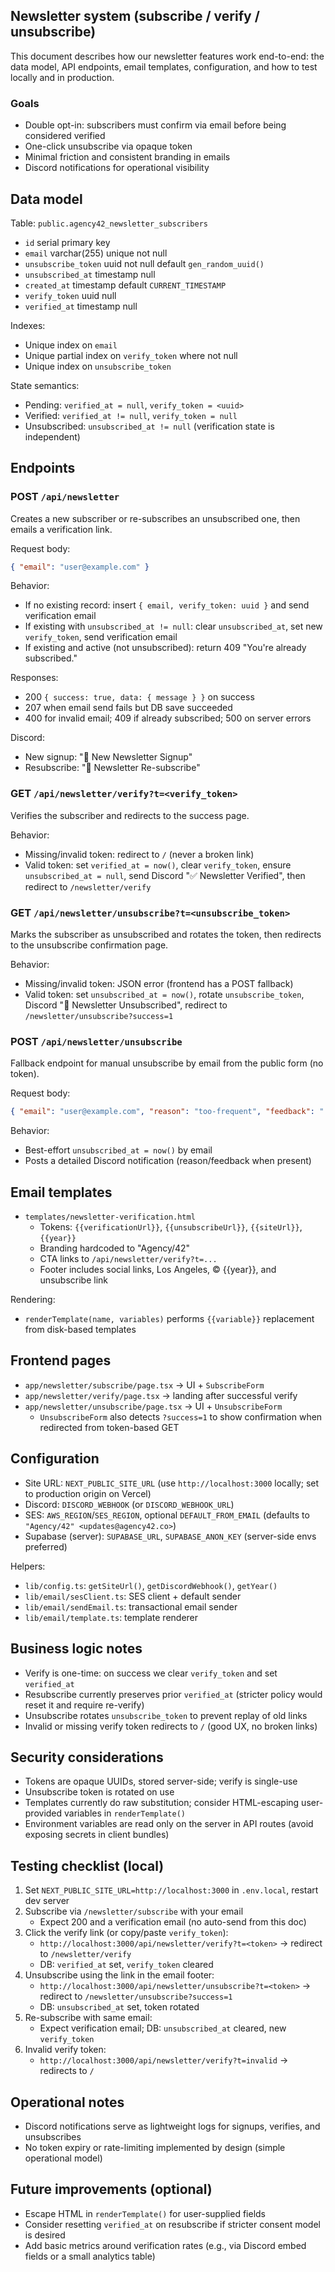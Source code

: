 ## Newsletter system (subscribe / verify / unsubscribe)

This document describes how our newsletter features work end-to-end: the data model, API endpoints, email templates, configuration, and how to test locally and in production.

### Goals
- Double opt-in: subscribers must confirm via email before being considered verified
- One-click unsubscribe via opaque token
- Minimal friction and consistent branding in emails
- Discord notifications for operational visibility

## Data model

Table: `public.agency42_newsletter_subscribers`

- `id` serial primary key
- `email` varchar(255) unique not null
- `unsubscribe_token` uuid not null default `gen_random_uuid()`
- `unsubscribed_at` timestamp null
- `created_at` timestamp default `CURRENT_TIMESTAMP`
- `verify_token` uuid null
- `verified_at` timestamp null

Indexes:
- Unique index on `email`
- Unique partial index on `verify_token` where not null
- Unique index on `unsubscribe_token`

State semantics:
- Pending: `verified_at = null`, `verify_token = <uuid>`
- Verified: `verified_at != null`, `verify_token = null`
- Unsubscribed: `unsubscribed_at != null` (verification state is independent)

## Endpoints

### POST `/api/newsletter`
Creates a new subscriber or re-subscribes an unsubscribed one, then emails a verification link.

Request body:
```json
{ "email": "user@example.com" }
```

Behavior:
- If no existing record: insert `{ email, verify_token: uuid }` and send verification email
- If existing with `unsubscribed_at != null`: clear `unsubscribed_at`, set new `verify_token`, send verification email
- If existing and active (not unsubscribed): return 409 "You're already subscribed."

Responses:
- 200 `{ success: true, data: { message } }` on success
- 207 when email send fails but DB save succeeded
- 400 for invalid email; 409 if already subscribed; 500 on server errors

Discord:
- New signup: "📰 New Newsletter Signup"
- Resubscribe: "🔁 Newsletter Re-subscribe"

### GET `/api/newsletter/verify?t=<verify_token>`
Verifies the subscriber and redirects to the success page.

Behavior:
- Missing/invalid token: redirect to `/` (never a broken link)
- Valid token: set `verified_at = now()`, clear `verify_token`, ensure `unsubscribed_at = null`, send Discord "✅ Newsletter Verified", then redirect to `/newsletter/verify`

### GET `/api/newsletter/unsubscribe?t=<unsubscribe_token>`
Marks the subscriber as unsubscribed and rotates the token, then redirects to the unsubscribe confirmation page.

Behavior:
- Missing/invalid token: JSON error (frontend has a POST fallback)
- Valid token: set `unsubscribed_at = now()`, rotate `unsubscribe_token`, Discord "📧 Newsletter Unsubscribed", redirect to `/newsletter/unsubscribe?success=1`

### POST `/api/newsletter/unsubscribe`
Fallback endpoint for manual unsubscribe by email from the public form (no token).

Request body:
```json
{ "email": "user@example.com", "reason": "too-frequent", "feedback": "..." }
```

Behavior:
- Best-effort `unsubscribed_at = now()` by email
- Posts a detailed Discord notification (reason/feedback when present)

## Email templates

- `templates/newsletter-verification.html`
  - Tokens: `{{verificationUrl}}`, `{{unsubscribeUrl}}`, `{{siteUrl}}`, `{{year}}`
  - Branding hardcoded to "Agency/42"
  - CTA links to `/api/newsletter/verify?t=...`
  - Footer includes social links, Los Angeles, © {{year}}, and unsubscribe link

Rendering:
- `renderTemplate(name, variables)` performs `{{variable}}` replacement from disk-based templates

## Frontend pages

- `app/newsletter/subscribe/page.tsx` → UI + `SubscribeForm`
- `app/newsletter/verify/page.tsx` → landing after successful verify
- `app/newsletter/unsubscribe/page.tsx` → UI + `UnsubscribeForm`
  - `UnsubscribeForm` also detects `?success=1` to show confirmation when redirected from token-based GET

## Configuration

- Site URL: `NEXT_PUBLIC_SITE_URL` (use `http://localhost:3000` locally; set to production origin on Vercel)
- Discord: `DISCORD_WEBHOOK` (or `DISCORD_WEBHOOK_URL`)
- SES: `AWS_REGION`/`SES_REGION`, optional `DEFAULT_FROM_EMAIL` (defaults to `"Agency/42" <updates@agency42.co>`) 
- Supabase (server): `SUPABASE_URL`, `SUPABASE_ANON_KEY` (server-side envs preferred)

Helpers:
- `lib/config.ts`: `getSiteUrl()`, `getDiscordWebhook()`, `getYear()`
- `lib/email/sesClient.ts`: SES client + default sender
- `lib/email/sendEmail.ts`: transactional email sender
- `lib/email/template.ts`: template renderer

## Business logic notes

- Verify is one-time: on success we clear `verify_token` and set `verified_at`
- Resubscribe currently preserves prior `verified_at` (stricter policy would reset it and require re-verify)
- Unsubscribe rotates `unsubscribe_token` to prevent replay of old links
- Invalid or missing verify token redirects to `/` (good UX, no broken links)

## Security considerations

- Tokens are opaque UUIDs, stored server-side; verify is single-use
- Unsubscribe token is rotated on use
- Templates currently do raw substitution; consider HTML-escaping user-provided variables in `renderTemplate()`
- Environment variables are read only on the server in API routes (avoid exposing secrets in client bundles)

## Testing checklist (local)

1) Set `NEXT_PUBLIC_SITE_URL=http://localhost:3000` in `.env.local`, restart dev server
2) Subscribe via `/newsletter/subscribe` with your email
   - Expect 200 and a verification email (no auto-send from this doc)
3) Click the verify link (or copy/paste `verify_token`):
   - `http://localhost:3000/api/newsletter/verify?t=<token>` → redirect to `/newsletter/verify`
   - DB: `verified_at` set, `verify_token` cleared
4) Unsubscribe using the link in the email footer:
   - `http://localhost:3000/api/newsletter/unsubscribe?t=<token>` → redirect to `/newsletter/unsubscribe?success=1`
   - DB: `unsubscribed_at` set, token rotated
5) Re-subscribe with same email:
   - Expect verification email; DB: `unsubscribed_at` cleared, new `verify_token`
6) Invalid verify token:
   - `http://localhost:3000/api/newsletter/verify?t=invalid` → redirects to `/`

## Operational notes

- Discord notifications serve as lightweight logs for signups, verifies, and unsubscribes
- No token expiry or rate-limiting implemented by design (simple operational model)

## Future improvements (optional)

- Escape HTML in `renderTemplate()` for user-supplied fields
- Consider resetting `verified_at` on resubscribe if stricter consent model is desired
- Add basic metrics around verification rates (e.g., via Discord embed fields or a small analytics table)


